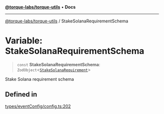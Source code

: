 [**@torque-labs/torque-utils**](../README.md) • **Docs**

***

[@torque-labs/torque-utils](../README.md) / StakeSolanaRequirementSchema

# Variable: StakeSolanaRequirementSchema

> `const` **StakeSolanaRequirementSchema**: `ZodObject`\<[`StakeSolanaRequirement`](../type-aliases/StakeSolanaRequirement.md)\>

Stake Solana requirement schema

## Defined in

[types/eventConfig/config.ts:202](https://github.com/torque-labs/torque-utils/blob/a612e615fa21888d00ebb7bf70f9910fab4be80a/types/eventConfig/config.ts#L202)
